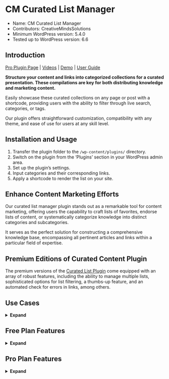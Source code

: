 # CM Curated List Manager

* Name: CM Curated List Manager
* Contributors: CreativeMindsSolutions
* Minimum WordPress version: 5.4.0
* Tested up to WordPress version: 6.6

## Introduction

[Pro Plugin Page](https://www.cminds.com/wordpress-plugins-library/curated-list-manager-and-knowledgebase-plugin-for-wordpress/) | [Videos](https://www.videolessonsplugin.com/video-lesson/lesson/curated-list-manager-plugin/)  | [Demo](https://www.listwp.com/great-curated-list-of-seo-resources-and-articles-you-should-read/) | [User Guide](https://creativeminds.helpscoutdocs.com/category/663-curated-list-manager-cmclm) 

**Structure your content and links into categorized collections for a curated presentation. These compilations are key for both distributing knowledge and marketing content.**

Easily showcase these curated collections on any page or post with a shortcode, providing users with the ability to filter through live search, categories, or tags.

Our plugin offers straightforward customization, compatibility with any theme, and ease of use for users at any skill level.

## Installation and Usage

1. Transfer the plugin folder to the `/wp-content/plugins/` directory.
2. Switch on the plugin from the ‘Plugins’ section in your WordPress admin area.
3. Set up the plugin’s settings.
4. Input categories and their corresponding links.
5. Apply a shortcode to render the list on your site.

## Enhance Content Marketing Efforts

Our curated list manager plugin stands out as a remarkable tool for content marketing, offering users the capability to craft lists of favorites, endorse lists of content, or systematically categorize knowledge into distinct categories and subcategories.

It serves as the perfect solution for constructing a comprehensive knowledge base, encompassing all pertinent articles and links within a particular field of expertise.

## Premium Editions of Curated Content Plugin

The premium versions of the [Curated List Plugin](https://www.cminds.com/wordpress-plugins-library/curated-list-manager-and-knowledgebase-plugin-for-wordpress/) come equipped with an array of robust features, including the ability to manage multiple lists, sophisticated options for list filtering, a thumbs-up feature, and an automated check for errors in links, among others.

## Use Cases

<details><summary> <b>Expand</b> </summary>

* **Content Collection** - Assemble a handpicked selection of articles and links on your website.
* **Information Repository** - Develop a compact knowledge repository by organizing content into categories and subcategories.
* **Study Compilation** - Compile a study list for student access.
* **Task Checklist** - Create a checklist with options to tick off completed tasks.

</details>

## Free Plan Features

<details><summary> <b>Expand</b> </summary>

* **List Construction** - Design a list featuring unlimited categories and subcategories.
* **Link Inclusion** - Incorporate numerous links within any chosen category.
* **Display Anywhere** - Utilize a shortcode to exhibit the list across any page or post.
* **Icon Customization** - Assign a unique favicon to each individual link.

</details>

## Pro Plan Features

<details><summary> <b>Expand</b> </summary>

> [Pro Version Detailed Features List](https://www.cminds.com/wordpress-plugins-library/curated-list-manager-and-knowledgebase-plugin-for-wordpress/#features) | [Demo Site](https://www.listwp.com/great-curated-list-of-wordpress-resources-and-articles-you-should-read/)

* **Multi-List Creation**: Users can craft and position multiple lists on any site page or post.
* **Tagging System**: Enhanced with tag support, users can filter and color-code tags next to links.
* **Quick Filters**: Instantly filter lists by text, categories, or tags to display relevant links.
* **Custom Categories**: Assign background colors to categories for visual distinction.
* **Design Customization**: Tailor list design, including tooltip colors and element visibility.
* **Update Visibility**: Display the last update date and item count for each list.
* **List Management**: Easily sort categories and links with a drag-and-drop feature.
* **Link Varieties**: Choose between icons or checkboxes for links, with memory for user selections.
* **Shortcode Flexibility**: Showcase curated content with customizable shortcodes for lists, categories, and tags.
* **Contact Options**: Replace links with clickable phone numbers or email addresses.
* **Enhanced Link Details**: Add subtitles, images, and mark new links as ‘NEW’.
* **Admin Ease**: Quick edit links and categories from the front-end.
* **User Customization**: Personalize list views by hiding unwanted categories.
* **Bookmarklet Feature**: Add links to lists directly from the browser bar.
* **Widget & Shortcode**: Display categories with all links via widgets or shortcodes, with user role-based access.
* **Data Transfer**: Import and export link data with ease.
* **Social Engagement**: Include social sharing and like buttons with each list item.
* **Blog Integration**: Import blog posts and categories into the list manager.

</details>
